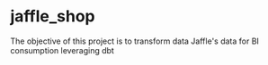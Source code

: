 # jaffle_shop
The objective of this project is to transform data Jaffle's data for BI consumption leveraging dbt
